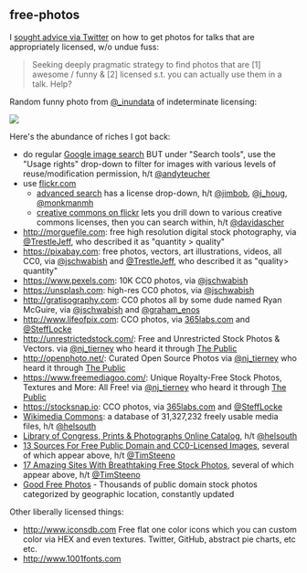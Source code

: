 ## free-photos

I [sought advice via Twitter](https://twitter.com/JennyBryan/status/722194630784065538) on how to get photos for talks that are appropriately licensed, w/o undue fuss:

> Seeking deeply pragmatic strategy to find photos that are [1] awesome / funny & [2] licensed s.t. you can actually use them in a talk. Help?

Random funny photo from [\@_inundata](https://twitter.com/_inundata) of indeterminate licensing:

![](https://pbs.twimg.com/media/CgXRWSlVIAEMnze.jpg:large)

Here's the abundance of riches I got back:

  * do regular [Google image search](https://www.google.com/search?tbm=isch&q=pygmy+goat) BUT under "Search tools", use the "Usage rights" drop-down to filter for images with various levels of reuse/modification permission, h/t [\@andyteucher](https://twitter.com/andyteucher)
  * use [flickr.com](https://www.flickr.com)
    - [advanced search](https://www.flickr.com/search/advanced/) has a license drop-down, h/t [\@jimbob](https://twitter.com/jimbob), [\@j_houg](https://twitter.com/j_houg), [\@monkmanmh](https://twitter.com/monkmanmh)
    - [creative commons on flickr](https://www.flickr.com/creativecommons/) lets you drill down to various creative commons licenses, then you can search within, h/t [\@davidascher ](https://twitter.com/davidascher)
  * <http://morguefile.com>: free high resolution digital stock photography, via [\@TrestleJeff](https://twitter.com/TrestleJeff), who described it as "quantity > quality"
  * <https://pixabay.com>: free photos, vectors, art illustrations, videos, all CC0, via [\@jschwabish](https://twitter.com/jschwabish) and [\@TrestleJeff](https://twitter.com/TrestleJeff), who described it as "quality> quantity"
  * <https://www.pexels.com>: 10K CC0 photos, via [\@jschwabish](https://twitter.com/jschwabish)
  * <https://unsplash.com>: high-res CC0 photos, via [\@jschwabish](https://twitter.com/jschwabish)
  * <http://gratisography.com>: CC0 photos all by some dude named Ryan McGuire, via [\@jschwabish](https://twitter.com/jschwabish) and [\@graham_enos](https://twitter.com/graham_enos)
  * <http://www.lifeofpix.com>: CCO photos, via [365labs.com](http://356labs.com/5-web-sites-which-deliver-free-hq-images-in-your-inbox/) and [\@SteffLocke](https://twitter.com/SteffLocke)
  * <http://unrestrictedstock.com/>: Free and Unrestricted Stock Photos & Vectors. via [\@nj_tierney](https://twitter.com/nj_tierney) who heard it through [The Public](http://www.thepublicstudio.ca/)
  * <http://openphoto.net/>: Curated Open Source Photos via [\@nj_tierney](https://twitter.com/nj_tierney) who heard it through [The Public](http://www.thepublicstudio.ca/)
  * <https://www.freemediagoo.com/>: Unique Royalty-​Free Stock Photos, Textures and More: All Free! via [\@nj_tierney](https://twitter.com/nj_tierney) who heard it through [The Public](http://www.thepublicstudio.ca/)
  * <https://stocksnap.io>: CCO photos, via [365labs.com](http://356labs.com/5-web-sites-which-deliver-free-hq-images-in-your-inbox/) and [\@SteffLocke](https://twitter.com/SteffLocke)
  * [Wikimedia Commons](https://commons.wikimedia.org/wiki/Main_Page): a database of 31,327,232 freely usable media files, h/t [\@helsouth](https://twitter.com/helsouth)
  * [Library of Congress, Prints & Photographs Online Catalog](http://www.loc.gov/pictures/), h/t [\@helsouth](https://twitter.com/helsouth)
  * [13 Sources For Free Public Domain and CC0-Licensed Images](http://wptavern.com/13-sources-for-free-public-domain-and-cc0-licensed-images), several of which appear above, h/t [\@TimSteeno](https://twitter.com/TimSteeno)
  * [17 Amazing Sites With Breathtaking Free Stock Photos](https://bootstrapbay.com/blog/free-stock-photos/), several of which appear above, h/t [\@TimSteeno](https://twitter.com/TimSteeno)
   * [Good Free Photos](https://www.goodfreephotos.com) - Thousands of public domain stock photos categorized by geographic location, constantly updated
   
Other liberally licensed things:

  * <http://www.iconsdb.com> Free flat one color icons which you can custom color via HEX and even textures. Twitter, GitHub, abstract pie charts, etc etc.
  * <http://www.1001fonts.com>
